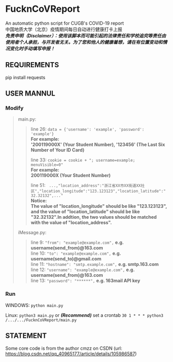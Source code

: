 # FucknCoVReport
An automatic python script for CUGB's COVID-19 report  
中国地质大学（北京）疫情期间每日自动进行健康打卡上报  
***免责申明（Disclaimer）：使用该脚本而可能引起的法律责任和学校追究等责任由使用者个人承担，与开发者无关。为了您和他人的健康着想，请在有位置变动和情况变化时手动填写申报！***
## REQUIREMENTS
pip install requests
## USER MANNUL
### Modify
>main.py:  
>>  
>>line 26:  ```data = {'username': 'example', 'password': 'example'}```  
>>**For example:  
>>'200119000X' (Your Student Number), '123456' (The Last Six Number of Your ID Card)**  
>>  
>>line 33:  ```cookie = cookie + "; username=example; menuVisible=0"```  
>>**For example:  
>>200119000X (Your Student Number)**  
>>  
>>line 51:  ``` ...,"location_address":"浙江省XX市XX街道XX社区","location_longitude":"123.123123","location_latitude":"32.32132",..."```  
>>**Notice:  
>>The value of "location_longitude" should be like "123.123123", and the value of "location_latitude" should be like "32.32132".In addtion, the two values should be matched with the value of "location_address".**
>>  
>iMessage.py:
>>line 9:  ```"from": "example@example.com",``` **e.g. username(send_from)@163.com**  
>>line 10:  ```"to": "example@example.com",``` **e.g. username(send_to)@gmail.com**  
>>line 11:  ```"hostname": "smtp.example.com",``` **e.g. smtp.163.com**  
>>line 12:  ```"username": "example@example.com",``` **e.g. username(send_from)@163.com**  
>>line 13:  ```"password": "******",``` **e.g. 163mail API key**
>>  
### Run
WINDOWS:  ```python main.py```

Linux:  ```python3 main.py``` or ***(Recommend)*** set a crontab  ```30 1 * * * python3 /.../.../FucknCoVReport/main.py```
## STATEMENT
Some core code is from the author cmzz on CSDN (url: https://blog.csdn.net/qq_40965177/article/details/105986587)
